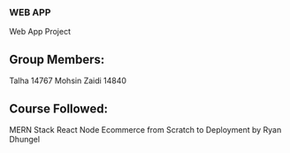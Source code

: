 ### WEB APP
Web App Project

## Group Members:
Talha 14767
Mohsin Zaidi 14840

## Course Followed:
MERN Stack React Node Ecommerce from Scratch to Deployment by Ryan Dhungel

